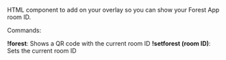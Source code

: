 HTML component to add on your overlay so you can show your Forest App room ID.

Commands: 

**!forest**: Shows a QR code with the current room ID
**!setforest (room ID)**: Sets the current room ID
